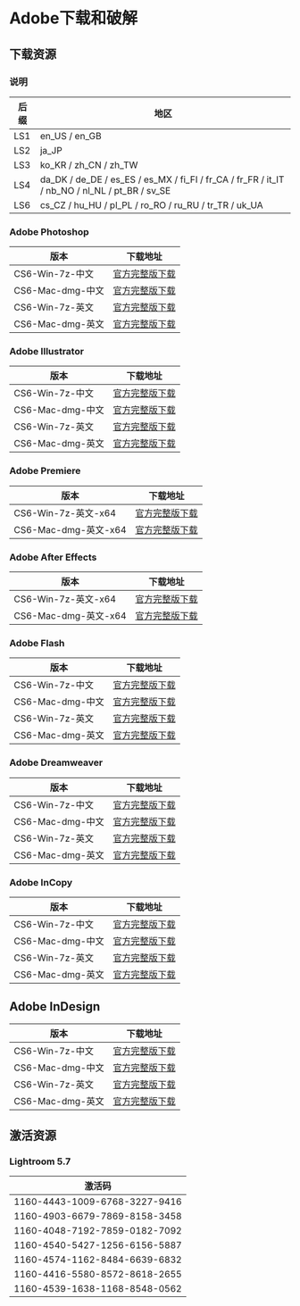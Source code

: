 # Adobe下载和破解

## 下载资源
### 说明
| 后缀 | 地区 |
| ---- | ------- |
| LS1 | en_US / en_GB |
| LS2 | ja_JP |
| LS3 | ko_KR / zh_CN / zh_TW |
| LS4 | da_DK / de_DE / es_ES / es_MX / fi_FI / fr_CA / fr_FR / it_IT / nb_NO / nl_NL / pt_BR / sv_SE |
| LS6 | cs_CZ / hu_HU / pl_PL / ro_RO / ru_RU / tr_TR / uk_UA |

### Adobe Photoshop
| 版本 | 下载地址 |
| ---- | ------- |
| CS6-Win-7z-中文 | [官方完整版下载](http://trials2.stage.adobe.com/AdobeProducts/PHSP/13/win32/Photoshop_13_LS3.7z) |
| CS6-Mac-dmg-中文 | [官方完整版下载](http://trials2.stage.adobe.com/AdobeProducts/PHSP/13/osx10/Photoshop_13_LS3.dmg) |
| CS6-Win-7z-英文 | [官方完整版下载](http://trials2.stage.adobe.com/AdobeProducts/PHSP/13/win32/Photoshop_13_LS1.7z) |
| CS6-Mac-dmg-英文 | [官方完整版下载](http://trials2.stage.adobe.com/AdobeProducts/PHSP/13/osx10/Photoshop_13_LS1.dmg) |


### Adobe Illustrator
| 版本 | 下载地址 |
| ---- | ------- |
| CS6-Win-7z-中文 | [官方完整版下载](http://trials2.stage.adobe.com/AdobeProducts/ILST/16/win32/Illustrator_16_LS3.7z) |
| CS6-Mac-dmg-中文 | [官方完整版下载](http://trials2.stage.adobe.com/AdobeProducts/ILST/16/osx10/Illustrator_16_LS3.dmg) |
| CS6-Win-7z-英文 | [官方完整版下载](http://trials2.stage.adobe.com/AdobeProducts/ILST/16/win32/Illustrator_16_LS1.7z) |
| CS6-Mac-dmg-英文 | [官方完整版下载](http://trials2.stage.adobe.com/AdobeProducts/ILST/16/osx10/Illustrator_16_LS1.dmg) |

### Adobe Premiere
| 版本 | 下载地址 |
| ---- | ------- |
| CS6-Win-7z-英文-x64 | [官方完整版下载](http://trials2.stage.adobe.com/AdobeProducts/PPRO/6/win32/PremierePro_6_LS7.7z) |
| CS6-Mac-dmg-英文-x64 | [官方完整版下载](http://trials2.stage.adobe.com/AdobeProducts/PPRO/6/osx10/PremierePro_6_LS7.dmg) |

### Adobe After Effects
| 版本 | 下载地址 |
| ---- | ------- |
| CS6-Win-7z-英文-x64 | [官方完整版下载](http://trials2.stage.adobe.com/AdobeProducts/AEFT/11/win64/AfterEffects_11_LS7.7z) |
| CS6-Mac-dmg-英文-x64 | [官方完整版下载](http://trials2.stage.adobe.com/AdobeProducts/AEFT/11/osx10-64/AfterEffects_11_LS7.dmg) |

### Adobe Flash
| 版本 | 下载地址 |
| ---- | ------- |
| CS6-Win-7z-中文 | [官方完整版下载](http://trials2.stage.adobe.com/AdobeProducts/FLPR/12/win32/FlashPro_12_LS3.7z) |
| CS6-Mac-dmg-中文 | [官方完整版下载](http://trials2.stage.adobe.com/AdobeProducts/FLPR/12/osx10/FlashPro_12_LS3.dmg) |
| CS6-Win-7z-英文 | [官方完整版下载](http://trials2.stage.adobe.com/AdobeProducts/FLPR/12/win32/FlashPro_12_LS1.7z) |
| CS6-Mac-dmg-英文 | [官方完整版下载](http://trials2.stage.adobe.com/AdobeProducts/FLPR/12/osx10/FlashPro_12_LS1.dmg) |

### Adobe Dreamweaver
| 版本 | 下载地址 |
| ---- | ------- |
| CS6-Win-7z-中文 | [官方完整版下载](http://trials2.stage.adobe.com/AdobeProducts/DRWV/12/win32/Dreamweaver_12_LS3.7z) |
| CS6-Mac-dmg-中文 | [官方完整版下载](http://trials2.stage.adobe.com/AdobeProducts/DRWV/12/osx10/Dreamweaver_12_LS3.dmg) |
| CS6-Win-7z-英文 | [官方完整版下载](http://trials2.stage.adobe.com/AdobeProducts/DRWV/12/win32/Dreamweaver_12_LS1.7z) |
| CS6-Mac-dmg-英文 | [官方完整版下载](http://trials2.stage.adobe.com/AdobeProducts/DRWV/12/osx10/Dreamweaver_12_LS1.dmg) |

### Adobe InCopy
| 版本 | 下载地址 |
| ---- | ------- |
| CS6-Win-7z-中文 | [官方完整版下载](http://trials2.stage.adobe.com/AdobeProducts/AICY/8/win32/InCopy_8_LS3.7z) |
| CS6-Mac-dmg-中文 | [官方完整版下载](http://trials2.stage.adobe.com/AdobeProducts/AICY/8/osx10/InCopy_8_LS3.dmg) |
| CS6-Win-7z-英文 | [官方完整版下载](http://trials2.stage.adobe.com/AdobeProducts/AICY/8/win32/InCopy_8_LS1.7z) |
| CS6-Mac-dmg-英文 | [官方完整版下载](http://trials2.stage.adobe.com/AdobeProducts/AICY/8/osx10/InCopy_8_LS1.dmg) |

## Adobe InDesign
| 版本 | 下载地址 |
| ---- | ------- |
| CS6-Win-7z-中文 | [官方完整版下载](http://trials2.stage.adobe.com/AdobeProducts/IDSN/8/win32/InDesign_8_LS3.7z) |
| CS6-Mac-dmg-中文 | [官方完整版下载](http://trials2.stage.adobe.com/AdobeProducts/IDSN/8/osx10/InDesign_8_LS3.dmg) |
| CS6-Win-7z-英文 | [官方完整版下载](http://trials2.stage.adobe.com/AdobeProducts/IDSN/8/win32/InDesign_8_LS1.7z) |
| CS6-Mac-dmg-英文 | [官方完整版下载](http://trials2.stage.adobe.com/AdobeProducts/IDSN/8/osx10/InDesign_8_LS1.dmg) |


## 激活资源

### Lightroom 5.7
| 激活码 |
| ---- |
| 1160-4443-1009-6768-3227-9416 |
| 1160-4903-6679-7869-8158-3458 |
| 1160-4048-7192-7859-0182-7092 |
| 1160-4540-5427-1256-6156-5887 |
| 1160-4574-1162-8484-6639-6832 |
| 1160-4416-5580-8572-8618-2655 |
| 1160-4539-1638-1168-8548-0562 |
